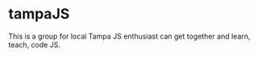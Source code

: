# tampaJS
This is a group for local Tampa JS enthusiast can get together and learn, teach, code JS. 
